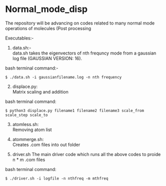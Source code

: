 # Normal_mode_disp
The repository will be advancing on codes related to many normal mode operations of molecules (Post processing

Executables:-<br>
1. data.sh:-<br>
data.sh takes the eigenvectors of nth frequncy mode from a gaussian log file (GAUSSIAN VERSION: 16).<br>

bash terminal command:-<br>

```shell
$ ./data.sh -i gaussianfilename.log -n nth frequency
```

2. displace.py:<br>
Matrix scaling and addition<br>

bash terminal command:<br>
```shell
$ python3 displace.py filename1 filename2 filename3 scale_from scale_step scale_to
```
3. atomless.sh:<br>
Removing atom list

4. atommerge.sh:<br>
Creates .com files into out folder

5. driver.sh
The main driver code which runs all the above codes to proide n * m .com files 

bash terminal command:<br>

```shell
$ ./driver.sh -i logfile -n nthfreq -m mthfreq
```
